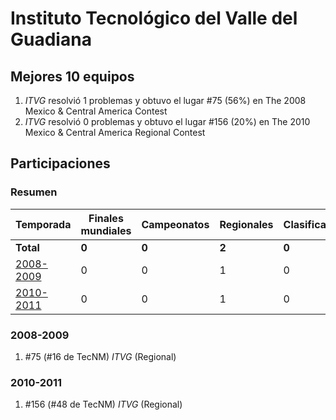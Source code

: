 # Instituto Tecnológico del Valle del Guadiana

## Mejores 10 equipos

1. _ITVG_ resolvió 1 problemas y obtuvo el lugar #75 (56%) en The 2008 Mexico & Central America Contest
1. _ITVG_ resolvió 0 problemas y obtuvo el lugar #156 (20%) en The 2010 Mexico & Central America Regional Contest

## Participaciones

### Resumen

| Temporada | Finales mundiales | Campeonatos | Regionales | Clasificatorios | Equipos |
| --- | --- | --- | --- | --- | --- |
| **Total** | **0** | **0** | **2** | **0** | **2** |
| [2008-2009](#2008-2009) | 0 | 0 | 1 | 0 | 1 |
| [2010-2011](#2010-2011) | 0 | 0 | 1 | 0 | 1 |

### 2008-2009

1. #75 (#16 de TecNM) _ITVG_ (Regional)

### 2010-2011

1. #156 (#48 de TecNM) _ITVG_ (Regional)



